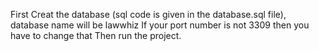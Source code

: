 First Creat the database (sql code is given in the database.sql file), database name will be lawwhiz
If your port number is not 3309 then you have to change that 
Then run the project.

